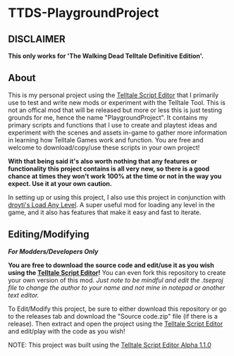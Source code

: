 # TTDS-PlaygroundProject

## DISCLAIMER

**This only works for 'The Walking Dead Telltale Definitive Edition'.**

## About

This is my personal project using the [Telltale Script Editor](https://github.com/Telltale-Modding-Group/Telltale-Script-Editor) that I primarily use to test and write new mods or experiment with the Telltale Tool. This is not an offical mod that will be released but more or less this is just testing grounds for me, hence the name "PlaygroundProject". It contains my primary scripts and functions that I use to create and playtest ideas and experiment with the scenes and assets in-game to gather more information in learning how Telltale Games work and function. You are free and welcome to download/copy/use these scripts in your own project! 

**With that being said it's also worth nothing that any features or functionality this project contains is all very new, so there is a good chance at times they won't work 100% at the time or not in the way you expect. Use it at your own caution.**

In setting up or using this project, I also use this project in conjunction with [droyti's Load Any Level](https://github.com/droyti/LoadAnyLevel). A super useful mod for loading any level in the game, and it also has features that make it easy and fast to iterate.

## Editing/Modifying

***For Modders/Developers Only***

**You are free to download the source code and edit/use it as you wish using the [Telltale Script Editor](https://github.com/Telltale-Modding-Group/Telltale-Script-Editor)!** You can even fork this repository to create your own version of this mod. *Just note to be mindful and edit the .tseproj file to change the author to your name and not mine in notepad or another text editor.*

To Edit/Modify this project, be sure to either download this repository or go to the releases tab and download the "Source code.zip" file (if there is a release). Then extract and open the project using the [Telltale Script Editor](https://github.com/Telltale-Modding-Group/Telltale-Script-Editor) and edit/play with the code as you wish!

NOTE: This project was built using the [Telltale Script Editor Alpha 1.1.0](https://github.com/Telltale-Modding-Group/Telltale-Script-Editor)
